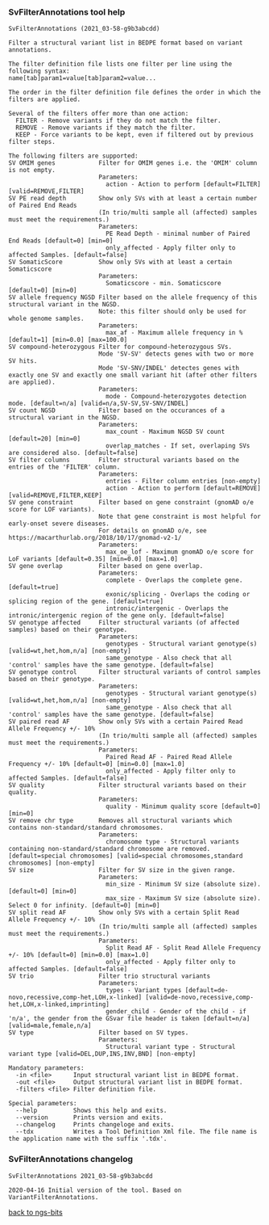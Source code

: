 ### SvFilterAnnotations tool help
	SvFilterAnnotations (2021_03-58-g9b3abcdd)
	
	Filter a structural variant list in BEDPE format based on variant annotations.
	
	The filter definition file lists one filter per line using the following syntax:
	name[tab]param1=value[tab]param2=value...
	
	The order in the filter definition file defines the order in which the filters are applied.
	
	Several of the filters offer more than one action:
	  FILTER - Remove variants if they do not match the filter.
	  REMOVE - Remove variants if they match the filter.
	  KEEP - Force variants to be kept, even if filtered out by previous filter steps.
	
	The following filters are supported:
	SV OMIM genes            Filter for OMIM genes i.e. the 'OMIM' column is not empty.
	                         Parameters:
	                           action - Action to perform [default=FILTER] [valid=REMOVE,FILTER]
	SV PE read depth         Show only SVs with at least a certain number of Paired End Reads
	                         (In trio/multi sample all (affected) samples must meet the requirements.)
	                         Parameters:
	                           PE Read Depth - minimal number of Paired End Reads [default=0] [min=0]
	                           only_affected - Apply filter only to affected Samples. [default=false]
	SV SomaticScore          Show only SVs with at least a certain Somaticscore
	                         Parameters:
	                           Somaticscore - min. Somaticscore [default=0] [min=0]
	SV allele frequency NGSD Filter based on the allele frequency of this structural variant in the NGSD.
	                         Note: this filter should only be used for whole genome samples.
	                         Parameters:
	                           max_af - Maximum allele frequency in % [default=1] [min=0.0] [max=100.0]
	SV compound-heterozygous Filter for compound-heterozygous SVs.
	                         Mode 'SV-SV' detects genes with two or more SV hits.
	                         Mode 'SV-SNV/INDEL' detectes genes with exactly one SV and exactly one small variant hit (after other filters are applied).
	                         Parameters:
	                           mode - Compound-heterozygotes detection mode. [default=n/a] [valid=n/a,SV-SV,SV-SNV/INDEL]
	SV count NGSD            Filter based on the occurances of a structural variant in the NGSD.
	                         Parameters:
	                           max_count - Maximum NGSD SV count [default=20] [min=0]
	                           overlap_matches - If set, overlaping SVs are considered also. [default=false]
	SV filter columns        Filter structural variants based on the entries of the 'FILTER' column.
	                         Parameters:
	                           entries - Filter column entries [non-empty]
	                           action - Action to perform [default=REMOVE] [valid=REMOVE,FILTER,KEEP]
	SV gene constraint       Filter based on gene constraint (gnomAD o/e score for LOF variants).
	                         Note that gene constraint is most helpful for early-onset severe diseases.
	                         For details on gnomAD o/e, see https://macarthurlab.org/2018/10/17/gnomad-v2-1/
	                         Parameters:
	                           max_oe_lof - Maximum gnomAD o/e score for LoF variants [default=0.35] [min=0.0] [max=1.0]
	SV gene overlap          Filter based on gene overlap.
	                         Parameters:
	                           complete - Overlaps the complete gene. [default=true]
	                           exonic/splicing - Overlaps the coding or splicing region of the gene. [default=true]
	                           intronic/intergenic - Overlaps the intronic/intergenic region of the gene only. [default=false]
	SV genotype affected     Filter structural variants (of affected samples) based on their genotype.
	                         Parameters:
	                           genotypes - Structural variant genotype(s) [valid=wt,het,hom,n/a] [non-empty]
	                           same_genotype - Also check that all 'control' samples have the same genotype. [default=false]
	SV genotype control      Filter structural variants of control samples based on their genotype.
	                         Parameters:
	                           genotypes - Structural variant genotype(s) [valid=wt,het,hom,n/a] [non-empty]
	                           same_genotype - Also check that all 'control' samples have the same genotype. [default=false]
	SV paired read AF        Show only SVs with a certain Paired Read Allele Frequency +/- 10%
	                         (In trio/multi sample all (affected) samples must meet the requirements.)
	                         Parameters:
	                           Paired Read AF - Paired Read Allele Frequency +/- 10% [default=0] [min=0.0] [max=1.0]
	                           only_affected - Apply filter only to affected Samples. [default=false]
	SV quality               Filter structural variants based on their quality.
	                         Parameters:
	                           quality - Minimum quality score [default=0] [min=0]
	SV remove chr type       Removes all structural variants which contains non-standard/standard chromosomes.
	                         Parameters:
	                           chromosome type - Structural variants containing non-standard/standard chromosome are removed. [default=special chromosomes] [valid=special chromosomes,standard chromosomes] [non-empty]
	SV size                  Filter for SV size in the given range.
	                         Parameters:
	                           min_size - Minimum SV size (absolute size). [default=0] [min=0]
	                           max_size - Maximum SV size (absolute size). Select 0 for infinity. [default=0] [min=0]
	SV split read AF         Show only SVs with a certain Split Read Allele Frequency +/- 10%
	                         (In trio/multi sample all (affected) samples must meet the requirements.)
	                         Parameters:
	                           Split Read AF - Split Read Allele Frequency +/- 10% [default=0] [min=0.0] [max=1.0]
	                           only_affected - Apply filter only to affected Samples. [default=false]
	SV trio                  Filter trio structural variants
	                         Parameters:
	                           types - Variant types [default=de-novo,recessive,comp-het,LOH,x-linked] [valid=de-novo,recessive,comp-het,LOH,x-linked,imprinting]
	                           gender_child - Gender of the child - if 'n/a', the gender from the GSvar file header is taken [default=n/a] [valid=male,female,n/a]
	SV type                  Filter based on SV types.
	                         Parameters:
	                           Structural variant type - Structural variant type [valid=DEL,DUP,INS,INV,BND] [non-empty]
	
	Mandatory parameters:
	  -in <file>      Input structural variant list in BEDPE format.
	  -out <file>     Output structural variant list in BEDPE format.
	  -filters <file> Filter definition file.
	
	Special parameters:
	  --help          Shows this help and exits.
	  --version       Prints version and exits.
	  --changelog     Prints changeloge and exits.
	  --tdx           Writes a Tool Definition Xml file. The file name is the application name with the suffix '.tdx'.
	
### SvFilterAnnotations changelog
	SvFilterAnnotations 2021_03-58-g9b3abcdd
	
	2020-04-16 Initial version of the tool. Based on VariantFilterAnnotations.
[back to ngs-bits](https://github.com/imgag/ngs-bits)